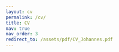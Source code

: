 ```yaml
---
layout: cv
permalink: /cv/
title: CV
nav: true
nav_order: 3
redirect_to: /assets/pdf/CV_Johannes.pdf
---
```




